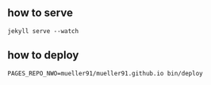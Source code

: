 ## how to serve

`jekyll serve --watch `

## how to deploy

`PAGES_REPO_NWO=mueller91/mueller91.github.io bin/deploy`